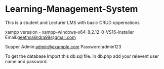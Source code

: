 # Learning-Management-System
This is a student and Lecturer LMS with basic CRUD oppereations

xampp verssion - xampp-windows-x64-8.2.12-0-VS16-installer
Email:geethsalindra99@gmail.com

Supper Admin:admin@example.com 
Password:admin123

To get the database Import this db.sql file.
In db.php add your relevent user name and password.




